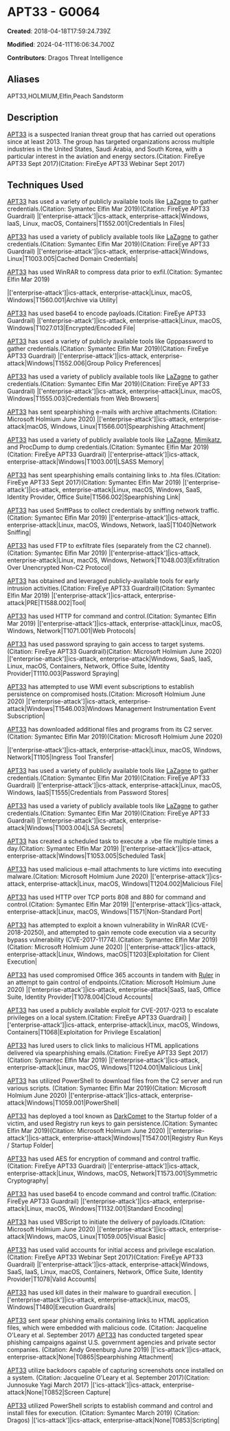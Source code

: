 # APT33 - G0064

**Created**: 2018-04-18T17:59:24.739Z

**Modified**: 2024-04-11T16:06:34.700Z

**Contributors**: Dragos Threat Intelligence

## Aliases

APT33,HOLMIUM,Elfin,Peach Sandstorm

## Description

[APT33](https://attack.mitre.org/groups/G0064) is a suspected Iranian threat group that has carried out operations since at least 2013. The group has targeted organizations across multiple industries in the United States, Saudi Arabia, and South Korea, with a particular interest in the aviation and energy sectors.(Citation: FireEye APT33 Sept 2017)(Citation: FireEye APT33 Webinar Sept 2017)

## Techniques Used


[APT33](https://attack.mitre.org/groups/G0064) has used a variety of publicly available tools like [LaZagne](https://attack.mitre.org/software/S0349) to gather credentials.(Citation: Symantec Elfin Mar 2019)(Citation: FireEye APT33 Guardrail)
|['enterprise-attack']|ics-attack, enterprise-attack|Windows, IaaS, Linux, macOS, Containers|T1552.001|Credentials In Files|


[APT33](https://attack.mitre.org/groups/G0064) has used a variety of publicly available tools like [LaZagne](https://attack.mitre.org/software/S0349) to gather credentials.(Citation: Symantec Elfin Mar 2019)(Citation: FireEye APT33 Guardrail)
|['enterprise-attack']|ics-attack, enterprise-attack|Windows, Linux|T1003.005|Cached Domain Credentials|


[APT33](https://attack.mitre.org/groups/G0064) has used WinRAR to compress data prior to exfil.(Citation: Symantec Elfin Mar 2019)	

|['enterprise-attack']|ics-attack, enterprise-attack|Linux, macOS, Windows|T1560.001|Archive via Utility|


[APT33](https://attack.mitre.org/groups/G0064) has used base64 to encode payloads.(Citation: FireEye APT33 Guardrail)
|['enterprise-attack']|ics-attack, enterprise-attack|Linux, macOS, Windows|T1027.013|Encrypted/Encoded File|


[APT33](https://attack.mitre.org/groups/G0064) has used a variety of publicly available tools like Gpppassword to gather credentials.(Citation: Symantec Elfin Mar 2019)(Citation: FireEye APT33 Guardrail)
|['enterprise-attack']|ics-attack, enterprise-attack|Windows|T1552.006|Group Policy Preferences|


[APT33](https://attack.mitre.org/groups/G0064) has used a variety of publicly available tools like [LaZagne](https://attack.mitre.org/software/S0349) to gather credentials.(Citation: Symantec Elfin Mar 2019)(Citation: FireEye APT33 Guardrail)
|['enterprise-attack']|ics-attack, enterprise-attack|Linux, macOS, Windows|T1555.003|Credentials from Web Browsers|


[APT33](https://attack.mitre.org/groups/G0064) has sent spearphishing e-mails with archive attachments.(Citation: Microsoft Holmium June 2020)
|['enterprise-attack']|ics-attack, enterprise-attack|macOS, Windows, Linux|T1566.001|Spearphishing Attachment|


[APT33](https://attack.mitre.org/groups/G0064) has used a variety of publicly available tools like [LaZagne](https://attack.mitre.org/software/S0349), [Mimikatz](https://attack.mitre.org/software/S0002), and ProcDump to dump credentials.(Citation: Symantec Elfin Mar 2019)(Citation: FireEye APT33 Guardrail)
|['enterprise-attack']|ics-attack, enterprise-attack|Windows|T1003.001|LSASS Memory|


[APT33](https://attack.mitre.org/groups/G0064) has sent spearphishing emails containing links to .hta files.(Citation: FireEye APT33 Sept 2017)(Citation: Symantec Elfin Mar 2019)
|['enterprise-attack']|ics-attack, enterprise-attack|Linux, macOS, Windows, SaaS, Identity Provider, Office Suite|T1566.002|Spearphishing Link|


[APT33](https://attack.mitre.org/groups/G0064) has used SniffPass to collect credentials by sniffing network traffic.(Citation: Symantec Elfin Mar 2019)
|['enterprise-attack']|ics-attack, enterprise-attack|Linux, macOS, Windows, Network, IaaS|T1040|Network Sniffing|


[APT33](https://attack.mitre.org/groups/G0064) has used FTP to exfiltrate files (separately from the C2 channel).(Citation: Symantec Elfin Mar 2019)
|['enterprise-attack']|ics-attack, enterprise-attack|Linux, macOS, Windows, Network|T1048.003|Exfiltration Over Unencrypted Non-C2 Protocol|


[APT33](https://attack.mitre.org/groups/G0064) has obtained and leveraged publicly-available tools for early intrusion activities.(Citation: FireEye APT33 Guardrail)(Citation: Symantec Elfin Mar 2019)
|['enterprise-attack']|ics-attack, enterprise-attack|PRE|T1588.002|Tool|


[APT33](https://attack.mitre.org/groups/G0064) has used HTTP for command and control.(Citation: Symantec Elfin Mar 2019)
|['enterprise-attack']|ics-attack, enterprise-attack|Linux, macOS, Windows, Network|T1071.001|Web Protocols|


[APT33](https://attack.mitre.org/groups/G0064) has used password spraying to gain access to target systems.(Citation: FireEye APT33 Guardrail)(Citation: Microsoft Holmium June 2020)
|['enterprise-attack']|ics-attack, enterprise-attack|Windows, SaaS, IaaS, Linux, macOS, Containers, Network, Office Suite, Identity Provider|T1110.003|Password Spraying|


[APT33](https://attack.mitre.org/groups/G0064) has attempted to use WMI event subscriptions to establish persistence on compromised hosts.(Citation: Microsoft Holmium June 2020)
|['enterprise-attack']|ics-attack, enterprise-attack|Windows|T1546.003|Windows Management Instrumentation Event Subscription|


[APT33](https://attack.mitre.org/groups/G0064) has downloaded additional files and programs from its C2 server.(Citation: Symantec Elfin Mar 2019)(Citation: Microsoft Holmium June 2020)	

|['enterprise-attack']|ics-attack, enterprise-attack|Linux, macOS, Windows, Network|T1105|Ingress Tool Transfer|


[APT33](https://attack.mitre.org/groups/G0064) has used a variety of publicly available tools like [LaZagne](https://attack.mitre.org/software/S0349) to gather credentials.(Citation: Symantec Elfin Mar 2019)(Citation: FireEye APT33 Guardrail)
|['enterprise-attack']|ics-attack, enterprise-attack|Linux, macOS, Windows, IaaS|T1555|Credentials from Password Stores|


[APT33](https://attack.mitre.org/groups/G0064) has used a variety of publicly available tools like [LaZagne](https://attack.mitre.org/software/S0349) to gather credentials.(Citation: Symantec Elfin Mar 2019)(Citation: FireEye APT33 Guardrail)
|['enterprise-attack']|ics-attack, enterprise-attack|Windows|T1003.004|LSA Secrets|


[APT33](https://attack.mitre.org/groups/G0064) has created a scheduled task to execute a .vbe file multiple times a day.(Citation: Symantec Elfin Mar 2019)
|['enterprise-attack']|ics-attack, enterprise-attack|Windows|T1053.005|Scheduled Task|


[APT33](https://attack.mitre.org/groups/G0064) has used malicious e-mail attachments to lure victims into executing malware.(Citation: Microsoft Holmium June 2020)
|['enterprise-attack']|ics-attack, enterprise-attack|Linux, macOS, Windows|T1204.002|Malicious File|


[APT33](https://attack.mitre.org/groups/G0064) has used HTTP over TCP ports 808 and 880 for command and control.(Citation: Symantec Elfin Mar 2019)
|['enterprise-attack']|ics-attack, enterprise-attack|Linux, macOS, Windows|T1571|Non-Standard Port|


[APT33](https://attack.mitre.org/groups/G0064) has attempted to exploit a known vulnerability in WinRAR (CVE-2018-20250), and attempted to gain remote code execution via a security bypass vulnerability (CVE-2017-11774).(Citation: Symantec Elfin Mar 2019)(Citation: Microsoft Holmium June 2020)
|['enterprise-attack']|ics-attack, enterprise-attack|Linux, Windows, macOS|T1203|Exploitation for Client Execution|


[APT33](https://attack.mitre.org/groups/G0064) has used compromised Office 365 accounts in tandem with [Ruler](https://attack.mitre.org/software/S0358) in an attempt to gain control of endpoints.(Citation: Microsoft Holmium June 2020)
|['enterprise-attack']|ics-attack, enterprise-attack|SaaS, IaaS, Office Suite, Identity Provider|T1078.004|Cloud Accounts|


[APT33](https://attack.mitre.org/groups/G0064) has used a publicly available exploit for CVE-2017-0213 to escalate privileges on a local system.(Citation: FireEye APT33 Guardrail)
|['enterprise-attack']|ics-attack, enterprise-attack|Linux, macOS, Windows, Containers|T1068|Exploitation for Privilege Escalation|


[APT33](https://attack.mitre.org/groups/G0064) has lured users to click links to malicious HTML applications delivered via spearphishing emails.(Citation: FireEye APT33 Sept 2017)(Citation: Symantec Elfin Mar 2019)
|['enterprise-attack']|ics-attack, enterprise-attack|Linux, macOS, Windows|T1204.001|Malicious Link|


[APT33](https://attack.mitre.org/groups/G0064) has utilized PowerShell to download files from the C2 server and run various scripts. (Citation: Symantec Elfin Mar 2019)(Citation: Microsoft Holmium June 2020)
|['enterprise-attack']|ics-attack, enterprise-attack|Windows|T1059.001|PowerShell|


[APT33](https://attack.mitre.org/groups/G0064) has deployed a tool known as [DarkComet](https://attack.mitre.org/software/S0334) to the Startup folder of a victim, and used Registry run keys to gain persistence.(Citation: Symantec Elfin Mar 2019)(Citation: Microsoft Holmium June 2020)
|['enterprise-attack']|ics-attack, enterprise-attack|Windows|T1547.001|Registry Run Keys / Startup Folder|


[APT33](https://attack.mitre.org/groups/G0064) has used AES for encryption of command and control traffic.(Citation: FireEye APT33 Guardrail)
|['enterprise-attack']|ics-attack, enterprise-attack|Linux, Windows, macOS, Network|T1573.001|Symmetric Cryptography|


[APT33](https://attack.mitre.org/groups/G0064) has used base64 to encode command and control traffic.(Citation: FireEye APT33 Guardrail)
|['enterprise-attack']|ics-attack, enterprise-attack|Linux, macOS, Windows|T1132.001|Standard Encoding|


[APT33](https://attack.mitre.org/groups/G0064) has used VBScript to initiate the delivery of payloads.(Citation: Microsoft Holmium June 2020)
|['enterprise-attack']|ics-attack, enterprise-attack|Windows, macOS, Linux|T1059.005|Visual Basic|


[APT33](https://attack.mitre.org/groups/G0064) has used valid accounts for initial access and privilege escalation.(Citation: FireEye APT33 Webinar Sept 2017)(Citation: FireEye APT33 Guardrail)
|['enterprise-attack']|ics-attack, enterprise-attack|Windows, SaaS, IaaS, Linux, macOS, Containers, Network, Office Suite, Identity Provider|T1078|Valid Accounts|


[APT33](https://attack.mitre.org/groups/G0064) has used kill dates in their malware to guardrail execution.
|['enterprise-attack']|ics-attack, enterprise-attack|Linux, macOS, Windows|T1480|Execution Guardrails|


[APT33](https://attack.mitre.org/groups/G0064) sent spear phishing emails containing links to HTML application files, which were embedded with malicious code. (Citation: Jacqueline O'Leary et al. September 2017) [APT33](https://attack.mitre.org/groups/G0064) has conducted targeted spear phishing campaigns against U.S. government agencies and private sector companies. (Citation: Andy Greenburg June 2019)
|['ics-attack']|ics-attack, enterprise-attack|None|T0865|Spearphishing Attachment|


[APT33](https://attack.mitre.org/groups/G0064) utilize backdoors capable of capturing screenshots once installed on a system. (Citation: Jacqueline O'Leary et al. September 2017)(Citation: Junnosuke Yagi March 2017)
|['ics-attack']|ics-attack, enterprise-attack|None|T0852|Screen Capture|


[APT33](https://attack.mitre.org/groups/G0064) utilized PowerShell scripts to establish command and control and install files for execution. (Citation: Symantec March 2019) (Citation: Dragos)
|['ics-attack']|ics-attack, enterprise-attack|None|T0853|Scripting|

